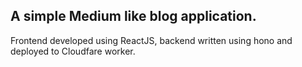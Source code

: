 ## A simple Medium like blog application.

Frontend developed using ReactJS, backend written using hono and deployed to Cloudfare worker.
